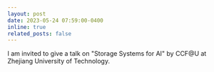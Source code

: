 ```yaml
---
layout: post
date: 2023-05-24 07:59:00-0400
inline: true
related_posts: false
---
```


I am invited to give a talk on "Storage Systems for AI" by CCF@U at Zhejiang University of Technology.